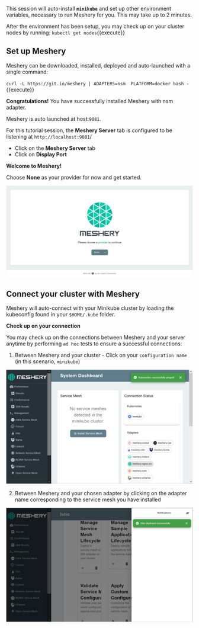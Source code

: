 This session will auto-install **`minikube`** and set up other environment variables, necessary to run Meshery for you. This may take up to 2 minutes. 

After the environment has been setup, you may check up on your cluster nodes by running:
`kubectl get nodes`{{execute}}

## Set up Meshery

Meshery can be downloaded, installed, deployed and auto-launched with a single command:

`curl -L https://git.io/meshery | ADAPTERS=nsm  PLATFORM=docker bash -`{{execute}}

**Congratulations!** You have successfully installed Meshery with nsm adapter.

Meshery is auto launched at host:`9081`. 

For this tutorial session, the **Meshery Server** tab is configured to be listening at `http://localhost:9081`/

- Click on the **Meshery Server** tab
- Click on **Display Port**

**Welcome to Meshery!**

Choose **None** as your provider for now and get started.

![Meshery landing page](./assets/meshery-none-provider.png)

## Connect your cluster with Meshery

Meshery will auto-connect with your Minikube cluster by loading the kubeconfig found in your `$HOME/.kube` folder.

**Check up on your connection**

You may check up on the connections between Meshery and your server anytime by performing `ad hoc` tests to ensure a successful connections:

1. Between Meshery and your cluster - Click on your `configuration name` (in this scenario, `minikube`)

![Meshery connected with cluster](./assets/cluster-up.png)

2. Between Meshery and your chosen adapter by clicking on the adapter name corresponding to the service mesh you have installed

![Meshery connected with adapter](./assets/adapter-up.png)

